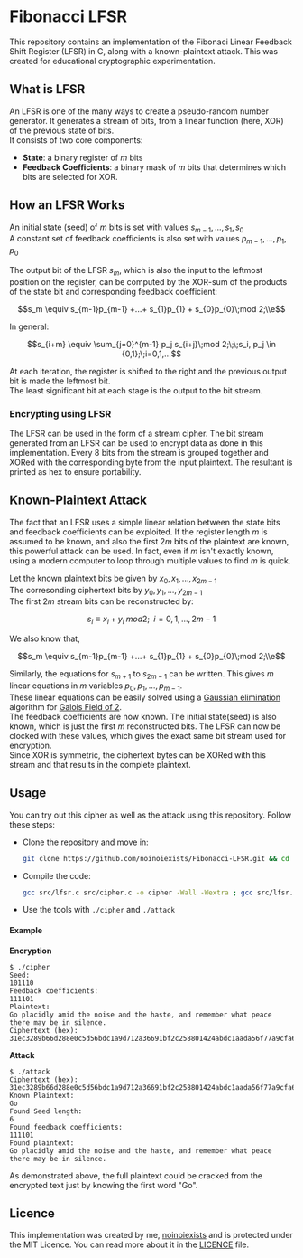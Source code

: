 # Fibonacci LFSR
This repository contains an implementation of the Fibonaci Linear Feedback Shift Register (LFSR) in C, along with a known-plaintext attack. This was created for educational cryptographic experimentation. 

## What is LFSR 
An LFSR is one of the many ways to create a pseudo-random number generator. It generates a stream of bits, from a linear function (here, XOR) of the previous state of bits.  
It consists of two core components:  
- **State**: a binary register of $`m`$ bits
- **Feedback Coefficients**: a binary mask of $`m`$ bits that determines which bits are selected for XOR.

## How an LFSR Works
An initial state (seed) of $`m`$ bits is set with values  $`s_{m-1},..., s_1, s_0`$  
A constant set of feedback coefficients is also set with values  $`p_{m-1},..., p_1, p_0`$  

The output bit of the LFSR $`s_m`$, which is also the input to the leftmost position on the register, can be computed by the XOR-sum of the products of the state bit and corresponding feedback coefficient:
```math
s_m \equiv s_{m-1}p_{m-1} +...+ s_{1}p_{1} + s_{0}p_{0}\;mod 2;\\e
```
In general:  
```math
s_{i+m} \equiv \sum_{j=0}^{m-1} p_j s_{i+j}\;mod 2;\;\;s_i, p_j \in {0,1};\;i=0,1,...
```
At each iteration, the register is shifted to the right and the previous output bit is made the leftmost bit.  
The least significant bit at each stage is the output to the bit stream.  

### Encrypting using LFSR
The LFSR can be used in the form of a stream cipher. The bit stream generated from an LFSR can be used to encrypt data as done in this implementation. Every 8 bits from the stream is grouped together and XORed with the corresponding byte from the input plaintext. The resultant is printed as hex to ensure portability.

## Known-Plaintext Attack
The fact that an LFSR uses a simple linear relation between the state bits and feedback coefficients can be exploited. If the register length $`m`$ is assumed to be known, and also the first $`2m`$ bits of the plaintext are known, this powerful attack can be used. In fact, even if $`m`$ isn't exactly known, using a modern computer to loop through multiple values to find $`m`$ is quick.  

Let the known plaintext bits be given by $`x_0, x_1,...,x_{2m-1}`$  
The corresonding ciphertext bits by $`y_0, y_1,...,y_{2m-1}`$  
The first $`2m`$ stream bits can be reconstructed by:  
```math
s_i \equiv x_i + y_i \;mod2;\;\;  i = 0, 1,...,2m-1
```
We also know that,
```math
s_m \equiv s_{m-1}p_{m-1} +...+ s_{1}p_{1} + s_{0}p_{0}\;mod 2;\\e
```
Similarly, the equations for $`s_{m+1}`$ to $`s_{2m-1}`$ can be written. This gives $`m`$ linear equations in $`m`$ variables $`p_0, p_1,...,p_{m-1}`$.  
These linear equations can be easily solved using a [Gaussian elimination](https://en.wikipedia.org/wiki/Gaussian_elimination) algorithm for [Galois Field of 2](https://en.wikipedia.org/wiki/GF(2)).  
The feedback coefficients are now known. The initial state(seed) is also known, which is just the first $`m`$ reconstructed bits. The LFSR can now be clocked with these values, which gives the exact same bit stream used for encryption.  
Since XOR is symmetric, the ciphertext bytes can be XORed with this stream and that results in the complete plaintext. 

## Usage
You can try out this cipher as well as the attack using this repository. Follow these steps:  
- Clone the repository and move in:
  ```sh
  git clone https://github.com/noinoiexists/Fibonacci-LFSR.git && cd Fibonacci-LFSR
  ```
- Compile the code:
  ```sh
  gcc src/lfsr.c src/cipher.c -o cipher -Wall -Wextra ; gcc src/lfsr.c src/gf2-gaussian-elimination.c attacks/known-plaintext-attack.c -o attack -Wall -Wextra
  ```
- Use the tools with `./cipher` and `./attack`

#### Example
**Encryption**
```
$ ./cipher
Seed:
101110
Feedback coefficients:
111101
Plaintext:
Go placidly amid the noise and the haste, and remember what peace there may be in silence.
Ciphertext (hex):
31ec3289b66d288e0c5d56bdc1a9d712a36691bf2c258801424abdc1aada56f77a9cfa642a941c5403bdc1aada56f17794bf6129821a1158f5c1b09e06e6739abf2c3f8f0d434abdcda5c756e177d9b3626b94015d4af3c3a190
```

**Attack** 
```
$ ./attack
Ciphertext (hex):
31ec3289b66d288e0c5d56bdc1a9d712a36691bf2c258801424abdc1aada56f77a9cfa642a941c5403bdc1aada56f17794bf6129821a1158f5c1b09e06e6739abf2c3f8f0d434abdcda5c756e177d9b3626b94015d4af3c3a190
Known Plaintext:
Go
Found Seed length:
6
Found feedback coefficients:
111101
Found plaintext:
Go placidly amid the noise and the haste, and remember what peace there may be in silence.
```
As demonstrated above, the full plaintext could be cracked from the encrypted text just by knowing the first word "Go".

## Licence
This implementation was created by me, [noinoiexists](https://github.com/noinoiexists) and is protected under the MIT Licence. You can read more about it in the [LICENCE](https://github.com/noinoiexists/Fibonacci-LFSR-in-C/blob/main/LICENSE) file.
